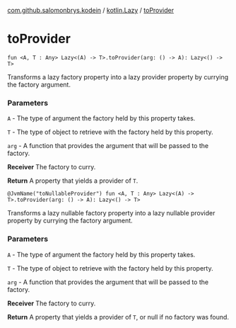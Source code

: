 [com.github.salomonbrys.kodein](../index.md) / [kotlin.Lazy](index.md) / [toProvider](.)

# toProvider

`fun <A, T : Any> Lazy<(A) -> T>.toProvider(arg: () -> A): Lazy<() -> T>`

Transforms a lazy factory property into a lazy provider property by currying the factory argument.

### Parameters

`A` - The type of argument the factory held by this property takes.

`T` - The type of object to retrieve with the factory held by this property.

`arg` - A function that provides the argument that will be passed to the factory.

**Receiver**
The factory to curry.

**Return**
A property that yields a provider of `T`.

`@JvmName("toNullableProvider") fun <A, T : Any> Lazy<(A) -> T>.toProvider(arg: () -> A): Lazy<() -> T>`

Transforms a lazy nullable factory property into a lazy nullable provider property by currying the factory argument.

### Parameters

`A` - The type of argument the factory held by this property takes.

`T` - The type of object to retrieve with the factory held by this property.

`arg` - A function that provides the argument that will be passed to the factory.

**Receiver**
The factory to curry.

**Return**
A property that yields a provider of `T`, or null if no factory was found.

